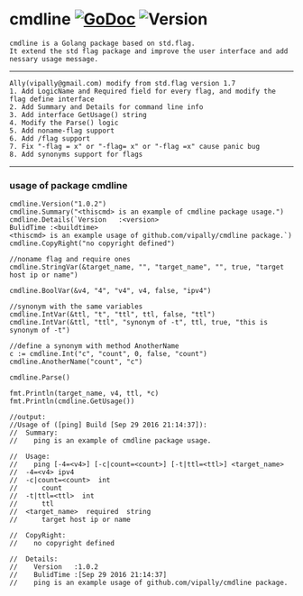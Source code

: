 # cmdline [![GoDoc](https://godoc.org/github.com/vipally/cmdline?status.svg)](https://godoc.org/github.com/vipally/cmdline) ![Version](https://img.shields.io/badge/version-1.8.0-green.svg)
	cmdline is a Golang package based on std.flag.
	It extend the std flag package and improve the user interface and add nessary usage message.
****

	Ally(vipally@gmail.com) modify from std.flag version 1.7
	1. Add LogicName and Required field for every flag, and modify the flag define interface
	2. Add Summary and Details for command line info
	3. Add interface GetUsage() string
	4. Modify the Parse() logic
	5. Add noname-flag support
	6. Add /flag support
	7. Fix "-flag = x" or "-flag= x" or "-flag =x" cause panic bug
	8. Add synonyms support for flags
****

### usage of package cmdline
	
	cmdline.Version("1.0.2")
	cmdline.Summary("<thiscmd> is an example of cmdline package usage.")
	cmdline.Details(`Version   :<version>
    BulidTime :<buildtime>
    <thiscmd> is an example usage of github.com/vipally/cmdline package.`)
	cmdline.CopyRight("no copyright defined")

	//noname flag and require ones
	cmdline.StringVar(&target_name, "", "target_name", "", true, "target host ip or name")

	cmdline.BoolVar(&v4, "4", "v4", v4, false, "ipv4")

	//synonym with the same variables
	cmdline.IntVar(&ttl, "t", "ttl", ttl, false, "ttl")
	cmdline.IntVar(&ttl, "ttl", "synonym of -t", ttl, true, "this is synonym of -t")

	//define a synonym with method AnotherName
	c := cmdline.Int("c", "count", 0, false, "count")
	cmdline.AnotherName("count", "c")

	cmdline.Parse()

	fmt.Println(target_name, v4, ttl, *c)
	fmt.Println(cmdline.GetUsage())

	//output:
	//Usage of ([ping] Build [Sep 29 2016 21:14:37]):
	//  Summary:
	//    ping is an example of cmdline package usage.

	//  Usage:
	//    ping [-4=<v4>] [-c|count=<count>] [-t|ttl=<ttl>] <target_name>
	//  -4=<v4>	ipv4
	//  -c|count=<count>  int
	//      count
	//  -t|ttl=<ttl>  int
	//      ttl
	//  <target_name>  required  string
	//      target host ip or name

	//  CopyRight:
	//    no copyright defined

	//  Details:
	//    Version   :1.0.2
	//    BulidTime :[Sep 29 2016 21:14:37]
	//    ping is an example usage of github.com/vipally/cmdline package.
